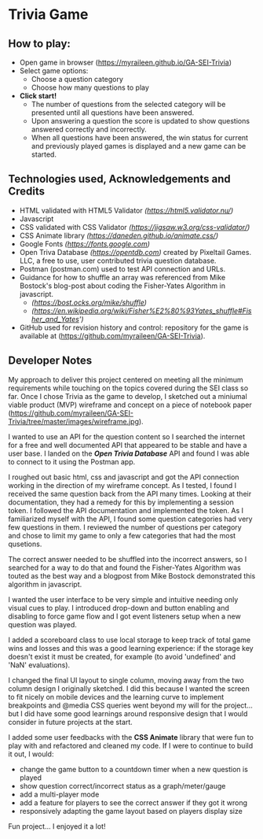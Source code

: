 # Trivia Game 

## How to play:
* Open game in browser (https://myraileen.github.io/GA-SEI-Trivia)
* Select game options:  
  - Choose a question category  
  - Choose how many questions to play  
* **Click start!**  
  - The number of questions from the selected category will be presented until all questions have been answered.  
  - Upon answering a question the score is updated to show questions answered correctly and incorrectly.  
  - When all questions have been answered, the win status for current and previously played games is displayed and a new game can be started. 
  
## Technologies used, Acknowledgements and Credits
* HTML validated with HTML5 Validator _(https://html5.validator.nu/)_  
* Javascript
* CSS validated with CSS Validator _(https://jigsaw.w3.org/css-validator/)_  
* CSS Animate library _(https://daneden.github.io/animate.css/)_
* Google Fonts _(https://fonts.google.com)_  
* Open Triva Database _(https://opentdb.com)_ created by Pixeltail Games. LLC, a free to use, user contributed trivia question database.  
* Postman (postman.com) used to test API connection and URLs.
* Guidance for how to shuffle an array was referenced from Mike Bostock's blog-post about coding the Fisher-Yates Algorithm in javascript.  
  - _(https://bost.ocks.org/mike/shuffle)_  
  - _(https://en.wikipedia.org/wiki/Fisher%E2%80%93Yates_shuffle#Fisher_and_Yates')_  
* GitHub used for revision history and control: repository for the game is available at (https://github.com/myraileen/GA-SEI-Trivia).

## Developer Notes
My approach to deliver this project centered on meeting all the minimum requirements while touching on the topics covered during the SEI class so far. Once I chose Trivia as the game to develop, I sketched out a miniumal viable product (MVP) wireframe and concept on a piece of notebook paper (https://github.com/myraileen/GA-SEI-Trivia/tree/master/images/wireframe.jpg).

I wanted to use an API for the question content so I searched the internet for a free and well documented API that appeared to be stable and have a user base. I landed on the _**Open Trivia Database**_ API and found I was able to connect to it using the Postman app.

I roughed out basic html, css and javascript and got the API connection working in the direction of my wireframe concept. As I tested, I found I received the same question back from the API many times. Looking at their documentation, they had a remedy for this by implementing a session token. I followed the API documentation and implemented the token. As I familiarized myself with the API, I found some question categories had very few questions in them. I reviewed the number of questions per category and chose to limit my game to only a few categories that had the most qusetions.

The correct answer needed to be shuffled into the incorrect answers, so I searched for a way to do that and found the Fisher-Yates Algorithm was touted as the best way and a blogpost from Mike Bostock demonstrated this algorithm in javascript. 

I wanted the user interface to be very simple and intuitive needing only visual cues to play. I introduced drop-down and button enabling and disabling to force game flow and I got event listeners setup when a new question was played. 

I added a scoreboard class to use local storage to keep track of total game wins and losses and this was a good learning experience: if the storage key doesn't exist it must be created, for example (to avoid 'undefined' and 'NaN' evaluations).

I changed the final UI layout to single column, moving away from the two column design I originally sketched. I did this because I wanted the screen to fit nicely on mobile devices and the learning curve to implement breakpoints and @media CSS queries went beyond my will for the project... but I did have some good learnings around responsive design that I would consider in future projects at the start. 

I added some user feedbacks with the **CSS Animate** library that were fun to play with and refactored and cleaned my code. If I were to continue to build it out, I would:
  - change the game button to a countdown timer when a new question is played
  - show question correct/incorrect status as a graph/meter/gauge
  - add a multi-player mode
  - add a feature for players to see the correct answer if they got it wrong
  - responsively adapting the game layout based on players display size
  
Fun project... I enjoyed it a lot!  
